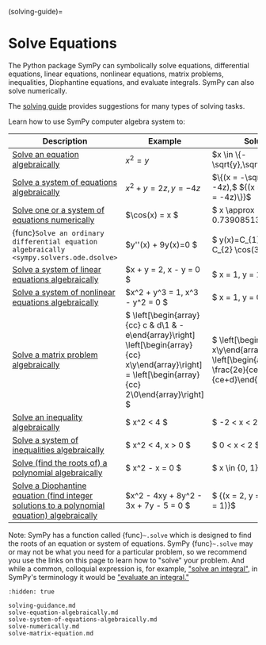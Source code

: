 (solving-guide)=
# Solve Equations

The Python package SymPy can symbolically solve equations, differential
equations, linear equations, nonlinear equations, matrix problems, inequalities,
Diophantine equations, and evaluate integrals. SymPy can also solve numerically.

The [solving guide](solving-guidance.md) provides suggestions for many types of
solving tasks.

Learn how to use SymPy computer algebra system to:

| Description                                                  | Example                                                                                                                     | Solution |
|--------------------------------------------------------------|-----------------------------------------------------------------------------------------------------------------------------|--------------|
| [ Solve an equation algebraically ](solve-equation-algebraically.md)                        | $x^2 = y$ | $x \in \{-\sqrt{y},\sqrt{y}\}$                                                                                                |
| [ Solve a system of equations algebraically ](solve-system-of-equations-algebraically.md)              | $x^2 + y = 2z, y = -4z$ | $\{(x = -\sqrt{6z}, y = -4z),$ ${(x = \sqrt{6z}, y = -4z)\}}$                                                                                        |
|  [Solve one or a system of equations numerically](solve-numerically.md)                           | $\cos(x) = x $ | $ x \approx 0.739085133215161$                                                                                           |
|  {func}`Solve an ordinary differential equation algebraically <sympy.solvers.ode.dsolve>`   | $y''(x) + 9y(x)=0 $ | $ y(x)=C_{1} \sin(3x)+ C_{2} \cos(3x)$                                                    |
|  [ Solve a system of linear equations algebraically ](../../modules/solvers/solvers.rst)        | $x + y = 2, x - y = 0 $ | $ x = 1, y = 1$                                                                                           |
|  [ Solve a system of nonlinear equations algebraically ](../../modules/solvers/solvers.rst)     | $x^2 + y^3 = 1, x^3 - y^2 = 0 $ | $ x = 1, y = 0$                                                                                       |
|  [ Solve a matrix problem algebraically ](solve-matrix-equation.md)                    | $ \left[\begin{array}{cc} c & d\\1 & -e\end{array}\right] \left[\begin{array}{cc} x\\y\end{array}\right] = \left[\begin{array}{cc} 2\\0\end{array}\right] $ | $ \left[\begin{array}{cc} x\\y\end{array}\right] = \left[\begin{array}{cc} \frac{2e}{ce+d}\\\frac{2}{ce+d}\end{array}\right]$  |
|  [ Solve an inequality algebraically ](../../modules/solvers/inequalities.rst)                      | $ x^2 < 4 $ | $ -2 < x < 2 $                                                                                                        |
|  [ Solve a system of inequalities algebraically ](../../modules/solvers/inequalities.rst)           | $ x^2 < 4, x > 0 $ | $ 0 < x < 2 $                                                                                                  |
| [ Solve (find the roots of) a polynomial algebraically ](../../modules/polys/basics.rst)                       | $ x^2 - x = 0 $ | $ x \in \{0, 1\} $                                                                                                |
|  [ Solve a Diophantine equation (find integer solutions to a polynomial equation) algebraically ](../../modules/solvers/diophantine.rst)             | $x^2 - 4xy + 8y^2 - 3x + 7y - 5 = 0 $ | $ \{(x = 2, y = 1), (x = 5, y = 1)\}$                                                                                  |

Note: SymPy has a function called {func}`~.solve` which is designed to find the
roots of an equation or system of equations. SymPy {func}`~.solve` may or may
not be what you need for a particular problem, so we recommend you use the links
on this page to learn how to "solve" your problem. And while a common,
colloquial expression is, for example, ["solve an
integral"](../../modules/integrals/integrals.rst), in SymPy's terminology it
would be ["evaluate an integral."](../../modules/integrals/integrals.rst)

```{toctree}
:hidden: true

solving-guidance.md
solve-equation-algebraically.md
solve-system-of-equations-algebraically.md
solve-numerically.md
solve-matrix-equation.md
```